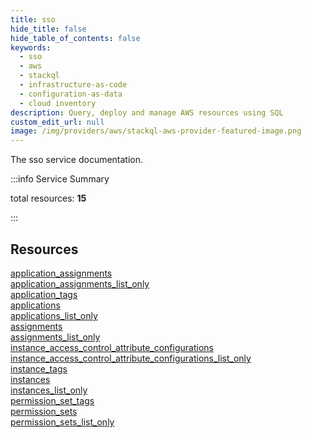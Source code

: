 ```yaml
---
title: sso
hide_title: false
hide_table_of_contents: false
keywords:
  - sso
  - aws
  - stackql
  - infrastructure-as-code
  - configuration-as-data
  - cloud inventory
description: Query, deploy and manage AWS resources using SQL
custom_edit_url: null
image: /img/providers/aws/stackql-aws-provider-featured-image.png
---
```


The sso service documentation.

:::info Service Summary

<div class="row">
<div class="providerDocColumn">
<span>total resources:&nbsp;<b>15</b></span><br />
</div>
</div>

:::

## Resources
<div class="row">
<div class="providerDocColumn">
<a href="/providers/aws/sso/application_assignments/">application_assignments</a><br />
<a href="/providers/aws/sso/application_assignments_list_only/">application_assignments_list_only</a><br />
<a href="/providers/aws/sso/application_tags/">application_tags</a><br />
<a href="/providers/aws/sso/applications/">applications</a><br />
<a href="/providers/aws/sso/applications_list_only/">applications_list_only</a><br />
<a href="/providers/aws/sso/assignments/">assignments</a><br />
<a href="/providers/aws/sso/assignments_list_only/">assignments_list_only</a><br />
<a href="/providers/aws/sso/instance_access_control_attribute_configurations/">instance_access_control_attribute_configurations</a>
</div>
<div class="providerDocColumn">
<a href="/providers/aws/sso/instance_access_control_attribute_configurations_list_only/">instance_access_control_attribute_configurations_list_only</a><br />
<a href="/providers/aws/sso/instance_tags/">instance_tags</a><br />
<a href="/providers/aws/sso/instances/">instances</a><br />
<a href="/providers/aws/sso/instances_list_only/">instances_list_only</a><br />
<a href="/providers/aws/sso/permission_set_tags/">permission_set_tags</a><br />
<a href="/providers/aws/sso/permission_sets/">permission_sets</a><br />
<a href="/providers/aws/sso/permission_sets_list_only/">permission_sets_list_only</a>
</div>
</div>